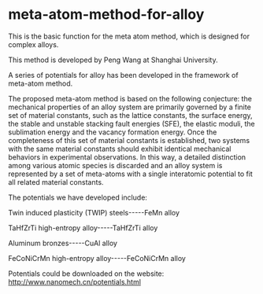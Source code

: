 # meta-atom-method-for-alloy
This is the basic function for the meta atom method, which is designed for complex alloys.

This method is developed by Peng Wang at Shanghai University.

A series of potentials for alloy has been developed in the framework of meta-atom method.

The proposed meta-atom method is based on the following conjecture: the mechanical properties of an alloy system are primarily governed by a finite set of material constants, such as the lattice constants, the surface energy, the stable and unstable stacking fault energies (SFE), the elastic moduli, the sublimation energy and the vacancy formation energy. Once the completeness of this set of material constants is established, two systems with the same material constants should exhibit identical mechanical behaviors in experimental observations. In this way, a detailed distinction among various atomic species is discarded and an alloy system is represented by a set of meta-atoms with a single interatomic potential to fit all related material constants.

The potentials we have developed include:

Twin induced plasticity (TWIP) steels-----FeMn alloy

TaHfZrTi high-entropy alloy-----TaHfZrTi alloy

Aluminum bronzes-----CuAl alloy

FeCoNiCrMn high-entropy alloy-----FeCoNiCrMn alloy

Potentials could be downloaded on the website: http://www.nanomech.cn/potentials.html
